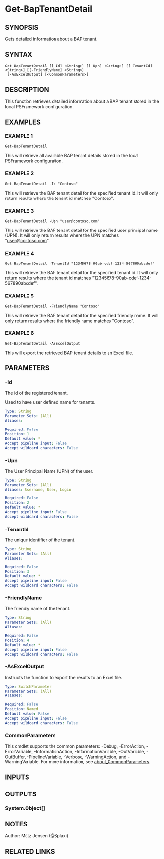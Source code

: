 ﻿---
external help file: d365bap.tools-help.xml
Module Name: d365bap.tools
online version:
schema: 2.0.0
---

# Get-BapTenantDetail

## SYNOPSIS
Gets detailed information about a BAP tenant.

## SYNTAX

```
Get-BapTenantDetail [[-Id] <String>] [[-Upn] <String>] [[-TenantId] <String>] [[-FriendlyName] <String>]
 [-AsExcelOutput] [<CommonParameters>]
```

## DESCRIPTION
This function retrieves detailed information about a BAP tenant stored in the local PSFramework configuration.

## EXAMPLES

### EXAMPLE 1
```
Get-BapTenantDetail
```

This will retrieve all available BAP tenant details stored in the local PSFramework configuration.

### EXAMPLE 2
```
Get-BapTenantDetail -Id "Contoso"
```

This will retrieve the BAP tenant detail for the specified tenant id.
It will only return results where the tenant id matches "Contoso".

### EXAMPLE 3
```
Get-BapTenantDetail -Upn "user@contoso.com"
```

This will retrieve the BAP tenant detail for the specified user principal name (UPN).
It will only return results where the UPN matches "user@contoso.com".

### EXAMPLE 4
```
Get-BapTenantDetail -TenantId "12345678-90ab-cdef-1234-567890abcdef"
```

This will retrieve the BAP tenant detail for the specified tenant id.
It will only return results where the tenant id matches "12345678-90ab-cdef-1234-567890abcdef".

### EXAMPLE 5
```
Get-BapTenantDetail -FriendlyName "Contoso"
```

This will retrieve the BAP tenant detail for the specified friendly name.
It will only return results where the friendly name matches "Contoso".

### EXAMPLE 6
```
Get-BapTenantDetail -AsExcelOutput
```

This will export the retrieved BAP tenant details to an Excel file.

## PARAMETERS

### -Id
The id of the registered tenant.

Used to have user defined name for tenants.

```yaml
Type: String
Parameter Sets: (All)
Aliases:

Required: False
Position: 1
Default value: *
Accept pipeline input: False
Accept wildcard characters: False
```

### -Upn
The User Principal Name (UPN) of the user.

```yaml
Type: String
Parameter Sets: (All)
Aliases: Username, User, Login

Required: False
Position: 2
Default value: *
Accept pipeline input: False
Accept wildcard characters: False
```

### -TenantId
The unique identifier of the tenant.

```yaml
Type: String
Parameter Sets: (All)
Aliases:

Required: False
Position: 3
Default value: *
Accept pipeline input: False
Accept wildcard characters: False
```

### -FriendlyName
The friendly name of the tenant.

```yaml
Type: String
Parameter Sets: (All)
Aliases:

Required: False
Position: 4
Default value: *
Accept pipeline input: False
Accept wildcard characters: False
```

### -AsExcelOutput
Instructs the function to export the results to an Excel file.

```yaml
Type: SwitchParameter
Parameter Sets: (All)
Aliases:

Required: False
Position: Named
Default value: False
Accept pipeline input: False
Accept wildcard characters: False
```

### CommonParameters
This cmdlet supports the common parameters: -Debug, -ErrorAction, -ErrorVariable, -InformationAction, -InformationVariable, -OutVariable, -OutBuffer, -PipelineVariable, -Verbose, -WarningAction, and -WarningVariable. For more information, see [about_CommonParameters](http://go.microsoft.com/fwlink/?LinkID=113216).

## INPUTS

## OUTPUTS

### System.Object[]
## NOTES
Author: Mötz Jensen (@Splaxi)

## RELATED LINKS
